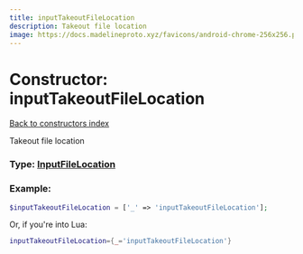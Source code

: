 ```yaml
---
title: inputTakeoutFileLocation
description: Takeout file location
image: https://docs.madelineproto.xyz/favicons/android-chrome-256x256.png
---
```

# Constructor: inputTakeoutFileLocation  
[Back to constructors index](index.md)



Takeout file location




### Type: [InputFileLocation](../types/InputFileLocation.md)


### Example:

```php
$inputTakeoutFileLocation = ['_' => 'inputTakeoutFileLocation'];
```  


Or, if you're into Lua:

```lua
inputTakeoutFileLocation={_='inputTakeoutFileLocation'}

```


